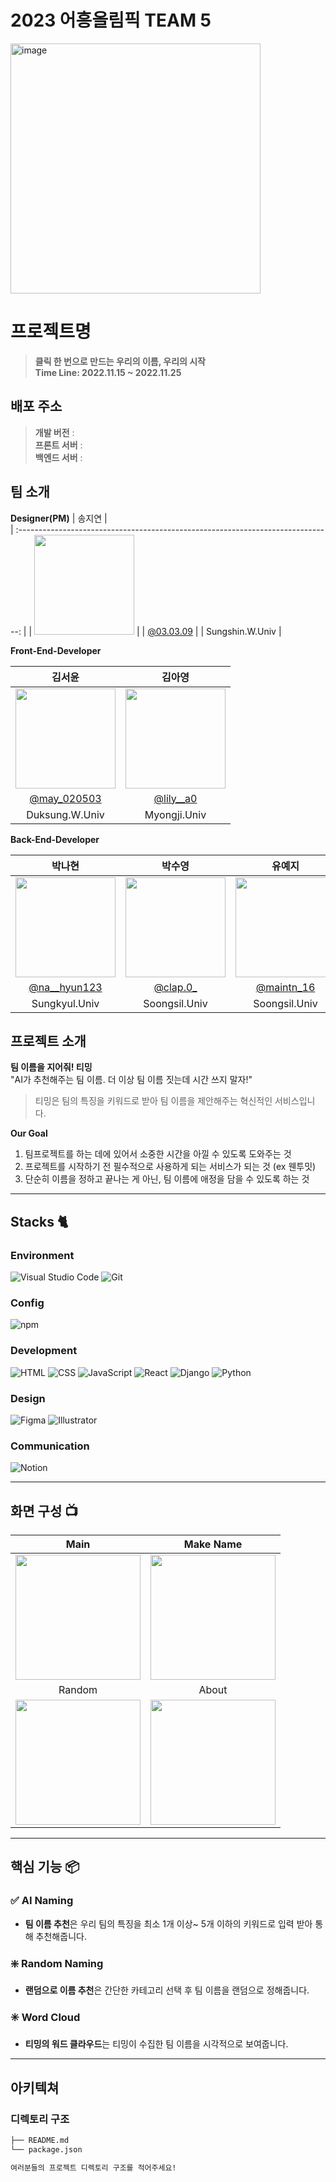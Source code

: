 # 2023 어흥올림픽 TEAM 5

<div align="left">
<img width="400" alt="image" src="https://github.com/2023-AHEUNGTHON/Team_5/assets/110457233/71ff70cc-c0e7-406e-b1ce-73585542aa0a">

</div>

# 프로젝트명
> **클릭 한 번으로 만드는 우리의 이름, 우리의 시작** <br/>
> **Time Line: 2022.11.15 ~ 2022.11.25**

## 배포 주소

> **개발 버전** :  <br>
> **프론트 서버** : <br>
> **백엔드 서버** : <br>

## 팀 소개
**Designer(PM)**
|      송지연       |                                                                                           
| :------------------------------------------------------------------------------: |
|   <img width="160px" src="https://github.com/2023-AHEUNGTHON/Team_5/assets/110457233/959f2111-0efe-4a0a-b568-8144cd9bb0cf" > |
|   [@03.03.09](https://www.instagram.com/03.03.09/)   |
| Sungshin.W.Univ  |

**Front-End-Developer**

|      김서윤       |          김아영         |                                                                                           
| :------------------------------------------------------------------------------: | :---------------------------------------------------------------------------------------------------------------------------------------------------: |
|   <img width="160px" src="https://github.com/2023-AHEUNGTHON/Team_5/assets/110457233/5902702f-8bae-4039-9309-ea7973f9e7d5" > |             <img width="160px" src="https://github.com/2023-AHEUNGTHON/Team_5/assets/110457233/6f305b5b-e1b4-4860-9b26-135e78e0afa4" >    |
|   [@may_020503](https://www.instagram.com/may_020503/)   |    [@lily__a0](https://www.instagram.com/lily__a0/)  |
| Duksung.W.Univ | Myongji.Univ |

**Back-End-Developer**


|      박나현      |          박수영         |          유예지         |          음상훈         |                                                                                                                   
| :------------------------------------------------------------------------------: | :---------------------------------------------------------------------------------------------------------------------------------------------------: |:---------------------------------------------------------------------------------------------------------------------------------------------------: |:---------------------------------------------------------------------------------------------------------------------------------------------------: |
|   <img width="160px" src="https://github.com/2023-AHEUNGTHON/Team_5/assets/110457233/c1f23cd7-bd93-4469-9933-62664bdd6dc8" > |             <img width="160px" src="https://github.com/2023-AHEUNGTHON/Team_5/assets/110457233/bde74392-b074-4d11-abbf-fd82139982c7" >    |             <img width="160px" src="https://github.com/2023-AHEUNGTHON/Team_5/assets/110457233/920c13d8-69e9-4612-b1eb-387c7a42f1dd" >    |             <img width="160px" src="https://github.com/2023-AHEUNGTHON/Team_5/assets/110457233/b5680bde-9431-46cf-95dd-0ba117d87e49" >    |
|   [@na__hyun123](https://www.instagram.com/na__hyun123/)   |    [@clap.0_](https://www.instagram.com/clap.0_/)  |    [@maintn_16](https://www.instagram.com/maintn_16/)  |    [@sanghuneum](https://www.instagram.com/sanghuneum/)  |
| Sungkyul.Univ | Soongsil.Univ | Soongsil.Univ | Hanyang.Univ(ERICA) |


## 프로젝트 소개

**팀 이름을 지어줘! 티밍** <br/>
"AI가 추천해주는 팀 이름. 더 이상 팀 이름 짓는데 시간 쓰지 말자!"
> 티밍은 팀의 특징을 키워드로 받아 팀 이름을 제안해주는 혁신적인 서비스입니다. <br/>

**Our Goal**
1. 팀프로젝트를 하는 데에 있어서 소중한 시간을 아낄 수 있도록 도와주는 것
2. 프로젝트를 시작하기 전 필수적으로 사용하게 되는 서비스가 되는 것 (ex 웬투밋)
3. 단순히 이름을 정하고 끝나는 게 아닌, 팀 이름에 애정을 담을 수 있도록 하는 것

---

## Stacks 🐈

### Environment
![Visual Studio Code](https://img.shields.io/badge/Visual%20Studio%20Code-007ACC?style=for-the-badge&logo=Visual%20Studio%20Code&logoColor=white)
![Git](https://img.shields.io/badge/Git-F05032?style=for-the-badge&logo=Git&logoColor=white)        

### Config
![npm](https://img.shields.io/badge/npm-CB3837?style=for-the-badge&logo=npm&logoColor=white)        

### Development
![HTML](https://img.shields.io/badge/html5-%23E34F26?style=for-the-badge&logo=html5&logoColor=white)
![CSS](https://img.shields.io/badge/css3-%231572B6?style=for-the-badge&logo=css3&logoColor=white)
![JavaScript](https://img.shields.io/badge/JavaScript-F7DF1E?style=for-the-badge&logo=Javascript&logoColor=white)
![React](https://img.shields.io/badge/React-20232A?style=for-the-badge&logo=react&logoColor=61DAFB)
![Django](https://img.shields.io/badge/django-%23092E20?style=for-the-badge&logo=django&logoColor=white)
![Python](https://img.shields.io/badge/python-%233776AB?style=for-the-badge&logo=python&logoColor=white)

### Design
![Figma](https://img.shields.io/badge/figma-%23F24E1E?style=for-the-badge&logo=figma&logoColor=white)
![Illustrator](https://img.shields.io/badge/adobeillustrator-%23FF9A00?style=for-the-badge&logo=adobeillustrator&logoColor=white)


### Communication
![Notion](https://img.shields.io/badge/Notion-000000?style=for-the-badge&logo=Notion&logoColor=white)

---
## 화면 구성 📺
| Main  |  Make Name   |
| :-------------------------------------------: | :------------: |
| <img width="200px" src="https://github.com/2023-AHEUNGTHON/Team_5/assets/110457233/315de42e-87be-4c71-ae12-01067f3820aa"> | <img width="200px" src="https://github.com/2023-AHEUNGTHON/Team_5/assets/110457233/eff39399-edd0-4469-aba2-2512b1a3c455"> |  
| Random   |  About   |  
| <img width="200px" src="https://github.com/2023-AHEUNGTHON/Team_5/assets/110457233/d681b46e-e681-4c08-ac6e-257718d0c661"> | <img width="200px" src="https://github.com/2023-AHEUNGTHON/Team_5/assets/110457233/54e85d64-11fd-4142-adab-9af91a67c3df"> |

---
## 핵심 기능 📦

### ✅ AI Naming
- **팀 이름 추천**은 우리 팀의 특징을 최소 1개 이상~ 5개 이하의 키워드로 입력 받아 통해 추천해줍니다.

### ❇️ Random Naming
- **랜덤으로 이름 추천**은 간단한 카테고리 선택 후 팀 이름을 랜덤으로 정해줍니다.

### ✳️ Word Cloud
- **티밍의 워드 클라우드**는 티밍이 수집한 팀 이름을 시각적으로 보여줍니다. 

---
## 아키텍쳐


### 디렉토리 구조
```bash
├── README.md
└── package.json

여러분들의 프로젝트 디렉토리 구조를 적어주세요!

```
